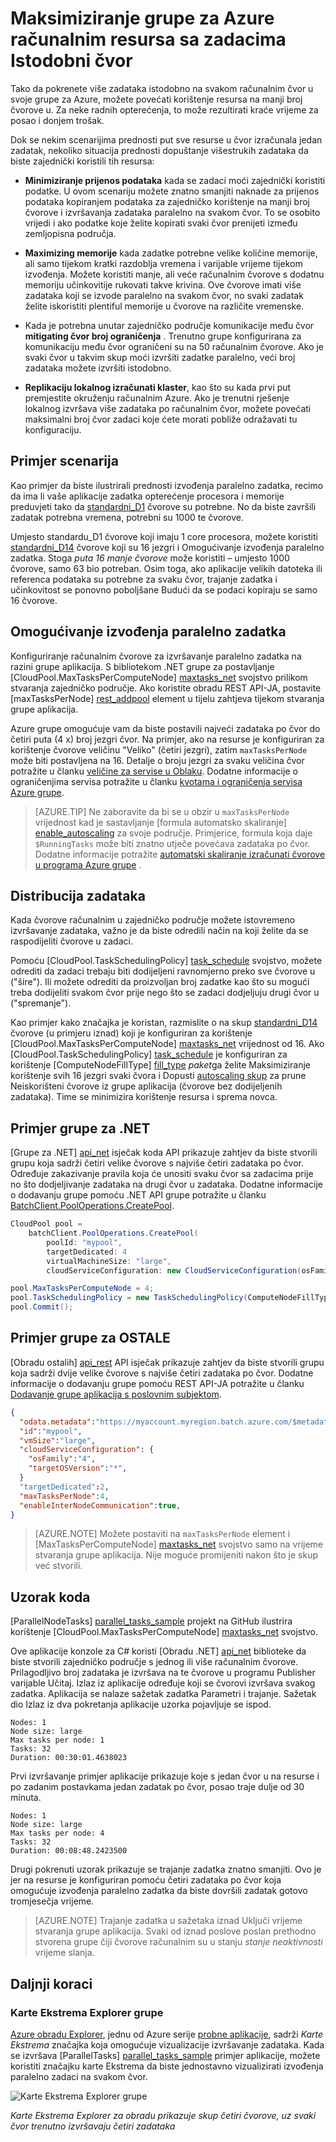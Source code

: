 <properties
    pageTitle="Maksimiziranje obradu čvor uporabu paralelno zadaci | Microsoft Azure"
    description="Povećajte učinkovitost i manji trošak pomoću manje radi istovremene zadaci i računalnim čvorove na svaki čvor u programa grupe za Azure"
    services="batch"
    documentationCenter=".net"
    authors="mmacy"
    manager="timlt"
    editor="" />

<tags
    ms.service="batch"
    ms.devlang="multiple"
    ms.topic="article"
    ms.tgt_pltfrm="vm-windows"
    ms.workload="big-compute"
    ms.date="10/25/2016"
    ms.author="marsma" />

# <a name="maximize-azure-batch-compute-resource-usage-with-concurrent-node-tasks"></a>Maksimiziranje grupe za Azure računalnim resursa sa zadacima Istodobni čvor

Tako da pokrenete više zadataka istodobno na svakom računalnim čvor u svoje grupe za Azure, možete povećati korištenje resursa na manji broj čvorove u. Za neke radnih opterećenja, to može rezultirati kraće vrijeme za posao i donjem trošak.

Dok se nekim scenarijima prednosti put sve resurse u čvor izračunala jedan zadatak, nekoliko situacija prednosti dopuštanje višestrukih zadataka da biste zajednički koristili tih resursa:

 - **Minimiziranje prijenos podataka** kada se zadaci moći zajednički koristiti podatke. U ovom scenariju možete znatno smanjiti naknade za prijenos podataka kopiranjem podataka za zajedničko korištenje na manji broj čvorove i izvršavanja zadataka paralelno na svakom čvor. To se osobito vrijedi i ako podatke koje želite kopirati svaki čvor prenijeti između zemljopisna područja.

 - **Maximizing memorije** kada zadatke potrebne velike količine memorije, ali samo tijekom kratki razdoblja vremena i varijable vrijeme tijekom izvođenja. Možete koristiti manje, ali veće računalnim čvorove s dodatnu memoriju učinkovitije rukovati takve krivina. Ove čvorove imati više zadataka koji se izvode paralelno na svakom čvor, no svaki zadatak želite iskoristiti plentiful memorije u čvorove na različite vremenske.

 - Kada je potrebna unutar zajedničko područje komunikacije među čvor **mitigating čvor broj ograničenja** . Trenutno grupe konfigurirana za komunikaciju među čvor ograničeni su na 50 računalnim čvorove. Ako je svaki čvor u takvim skup moći izvršiti zadatke paralelno, veći broj zadataka možete izvršiti istodobno.

 - **Replikaciju lokalnog izračunati klaster**, kao što su kada prvi put premjestite okruženju računalnim Azure. Ako je trenutni rješenje lokalnog izvršava više zadataka po računalnim čvor, možete povećati maksimalni broj čvor zadaci koje ćete morati pobliže odražavati tu konfiguraciju.

## <a name="example-scenario"></a>Primjer scenarija

Kao primjer da biste ilustrirali prednosti izvođenja paralelno zadatka, recimo da ima li vaše aplikacije zadatka opterećenje procesora i memorije preduvjeti tako da [standardni\_D1](../cloud-services/cloud-services-sizes-specs.md#general-purpose-d) čvorove su potrebne. No da biste završili zadatak potrebna vremena, potrebni su 1000 te čvorove.

Umjesto standardu\_D1 čvorove koji imaju 1 core procesora, možete koristiti [standardni\_D14](../cloud-services/cloud-services-sizes-specs.md#memory-intensive-d) čvorove koji su 16 jezgri i Omogućivanje izvođenja paralelno zadatka. Stoga *puta 16 manje čvorove* može koristiti – umjesto 1000 čvorove, samo 63 bio potreban. Osim toga, ako aplikacije velikih datoteka ili referenca podataka su potrebne za svaku čvor, trajanje zadatka i učinkovitost se ponovno poboljšane Budući da se podaci kopiraju se samo 16 čvorove.

## <a name="enable-parallel-task-execution"></a>Omogućivanje izvođenja paralelno zadatka

Konfiguriranje računalnim čvorove za izvršavanje paralelno zadatka na razini grupe aplikacija. S bibliotekom .NET grupe za postavljanje [CloudPool.MaxTasksPerComputeNode] [ maxtasks_net] svojstvo prilikom stvaranja zajedničko područje. Ako koristite obradu REST API-JA, postavite [maxTasksPerNode] [ rest_addpool] element u tijelu zahtjeva tijekom stvaranja grupe aplikacija.

Azure grupe omogućuje vam da biste postavili najveći zadataka po čvor do četiri puta (4 x) broj jezgri čvor. Na primjer, ako na resurse je konfiguriran za korištenje čvorove veličinu "Veliko" (četiri jezgri), zatim `maxTasksPerNode` može biti postavljena na 16. Detalje o broju jezgri za svaku veličina čvor potražite u članku [veličine za servise u Oblaku](../cloud-services/cloud-services-sizes-specs.md). Dodatne informacije o ograničenjima servisa potražite u članku [kvotama i ograničenja servisa Azure grupe](batch-quota-limit.md).

> [AZURE.TIP] Ne zaboravite da bi se u obzir u `maxTasksPerNode` vrijednost kad je sastavljanje [formula automatsko skaliranje] [ enable_autoscaling] za svoje područje. Primjerice, formula koja daje `$RunningTasks` može biti znatno utječe povećava zadataka po čvor. Dodatne informacije potražite [automatski skaliranje izračunati čvorove u programa Azure grupe](batch-automatic-scaling.md) .

## <a name="distribution-of-tasks"></a>Distribucija zadataka

Kada čvorove računalnim u zajedničko područje možete istovremeno izvršavanje zadataka, važno je da biste odredili način na koji želite da se raspodijeliti čvorove u zadaci.

Pomoću [CloudPool.TaskSchedulingPolicy] [ task_schedule] svojstvo, možete odrediti da zadaci trebaju biti dodijeljeni ravnomjerno preko sve čvorove u ("šire"). Ili možete odrediti da proizvoljan broj zadatke kao što su mogući treba dodijeliti svakom čvor prije nego što se zadaci dodjeljuju drugi čvor u ("spremanje").

Kao primjer kako značajka je koristan, razmislite o na skup [standardni\_D14](../cloud-services/cloud-services-sizes-specs.md#memory-intensive-d) čvorove (u primjeru iznad) koji je konfiguriran za korištenje [CloudPool.MaxTasksPerComputeNode] [ maxtasks_net] vrijednost od 16. Ako [CloudPool.TaskSchedulingPolicy] [ task_schedule] je konfiguriran za korištenje [ComputeNodeFillType] [ fill_type] *paket*ga želite Maksimiziranje korištenje svih 16 jezgri svaki čvora i Dopusti [autoscaling skup](batch-automatic-scaling.md) za prune Neiskorišteni čvorove iz grupe aplikacija (čvorove bez dodijeljenih zadataka). Time se minimizira korištenje resursa i sprema novca.

## <a name="batch-net-example"></a>Primjer grupe za .NET

[Grupe za .NET] [ api_net] isječak koda API prikazuje zahtjev da biste stvorili grupu koja sadrži četiri velike čvorove s najviše četiri zadataka po čvor. Određuje zakazivanje pravila koja će unositi svaku čvor sa zadacima prije no što dodjeljivanje zadataka na drugi čvor u zadataka. Dodatne informacije o dodavanju grupe pomoću .NET API grupe potražite u članku [BatchClient.PoolOperations.CreatePool][poolcreate_net].

```csharp
CloudPool pool =
    batchClient.PoolOperations.CreatePool(
        poolId: "mypool",
        targetDedicated: 4
        virtualMachineSize: "large",
        cloudServiceConfiguration: new CloudServiceConfiguration(osFamily: "4"));

pool.MaxTasksPerComputeNode = 4;
pool.TaskSchedulingPolicy = new TaskSchedulingPolicy(ComputeNodeFillType.Pack);
pool.Commit();
```

## <a name="batch-rest-example"></a>Primjer grupe za OSTALE

[Obradu ostalih] [ api_rest] API isječak prikazuje zahtjev da biste stvorili grupu koja sadrži dvije velike čvorove s najviše četiri zadataka po čvor. Dodatne informacije o dodavanju grupe pomoću REST API-JA potražite u članku [Dodavanje grupe aplikacija s poslovnim subjektom][rest_addpool].

```json
{
  "odata.metadata":"https://myaccount.myregion.batch.azure.com/$metadata#pools/@Element",
  "id":"mypool",
  "vmSize":"large",
  "cloudServiceConfiguration": {
    "osFamily":"4",
    "targetOSVersion":"*",
  }
  "targetDedicated":2,
  "maxTasksPerNode":4,
  "enableInterNodeCommunication":true,
}
```

> [AZURE.NOTE] Možete postaviti na `maxTasksPerNode` element i [MaxTasksPerComputeNode] [ maxtasks_net] svojstvo samo na vrijeme stvaranja grupe aplikacija. Nije moguće promijeniti nakon što je skup već stvorili.

## <a name="code-sample"></a>Uzorak koda

[ParallelNodeTasks] [ parallel_tasks_sample] projekt na GitHub ilustrira korištenje [CloudPool.MaxTasksPerComputeNode] [ maxtasks_net] svojstvo.

Ove aplikacije konzole za C# koristi [Obradu .NET] [ api_net] biblioteke da biste stvorili zajedničko područje s jednog ili više računalnim čvorove. Prilagodljivo broj zadataka je izvršava na te čvorove u programu Publisher varijable Učitaj. Izlaz iz aplikacije određuje koji se čvorovi izvršava svakog zadatka. Aplikacija se nalaze sažetak zadatka Parametri i trajanje. Sažetak dio Izlaz iz dva pokretanja aplikacije uzorka pojavljuje se ispod.

```
Nodes: 1
Node size: large
Max tasks per node: 1
Tasks: 32
Duration: 00:30:01.4638023
```

Prvi izvršavanje primjer aplikacije prikazuje koje s jedan čvor u na resurse i po zadanim postavkama jedan zadatak po čvor, posao traje dulje od 30 minuta.

```
Nodes: 1
Node size: large
Max tasks per node: 4
Tasks: 32
Duration: 00:08:48.2423500
```

Drugi pokrenuti uzorak prikazuje se trajanje zadatka znatno smanjiti. Ovo je jer na resurse je konfiguriran pomoću četiri zadataka po čvor koja omogućuje izvođenja paralelno zadatka da biste dovršili zadatak gotovo tromjesečja vrijeme.

> [AZURE.NOTE] Trajanje zadatka u sažetaka iznad Uključi vrijeme stvaranja grupe aplikacija. Svaki od iznad poslove poslan prethodno stvorena grupe čiji čvorove računalnim su u stanju *stanje neaktivnosti* vrijeme slanja.

## <a name="next-steps"></a>Daljnji koraci

### <a name="batch-explorer-heat-map"></a>Karte Ekstrema Explorer grupe

[Azure obradu Explorer][batch_explorer], jednu od Azure serije [probne aplikacije][github_samples], sadrži *Karte Ekstrema* značajka koja omogućuje vizualizacije izvršavanje zadataka. Kada se izvršava [ParallelTasks] [ parallel_tasks_sample] primjer aplikacije, možete koristiti značajku karte Ekstrema da biste jednostavno vizualizirati izvođenja paralelno zadaci na svakom čvor.

![Karte Ekstrema Explorer grupe][1]

*Karte Ekstrema Explorer za obradu prikazuje skup četiri čvorove, uz svaki čvor trenutno izvršavaju četiri zadataka*

[api_net]: http://msdn.microsoft.com/library/azure/mt348682.aspx
[api_rest]: http://msdn.microsoft.com/library/azure/dn820158.aspx
[batch_explorer]: https://github.com/Azure/azure-batch-samples/tree/master/CSharp/BatchExplorer
[cloudpool]: https://msdn.microsoft.com/library/azure/microsoft.azure.batch.cloudpool.aspx
[enable_autoscaling]: https://msdn.microsoft.com/library/azure/dn820173.aspx
[fill_type]: https://msdn.microsoft.com/library/microsoft.azure.batch.common.computenodefilltype.aspx
[github_samples]: https://github.com/Azure/azure-batch-samples
[maxtasks_net]: http://msdn.microsoft.com/library/azure/microsoft.azure.batch.cloudpool.maxtaskspercomputenode.aspx
[rest_addpool]: https://msdn.microsoft.com/library/azure/dn820174.aspx
[parallel_tasks_sample]: https://github.com/Azure/azure-batch-samples/tree/master/CSharp/ArticleProjects/ParallelTasks
[poolcreate_net]: https://msdn.microsoft.com/library/azure/microsoft.azure.batch.pooloperations.createpool.aspx
[task_schedule]: https://msdn.microsoft.com/library/microsoft.azure.batch.cloudpool.taskschedulingpolicy.aspx

[1]: ./media/batch-parallel-node-tasks\heat_map.png
